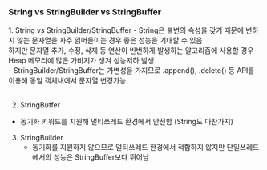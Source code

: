 <h3>String vs StringBuilder vs StringBuffer</h3>
1. String vs StringBuilder/StringBuffer
  - String은 불변의 속성을 갖기 때문에 변하지 않는 문자열을 자주 읽어들이는 경우 좋은 성능을 기대할 수 있음<br>
  하지만 문자열 추가, 수정, 삭제 등 연산이 빈번하게 발생하는 알고리즘에 사용할 경우 Heap 메모리에 많은 가비지가 생겨 성능저하 발생<br>
  - StringBuilder/StringBuffer는 가변성을 가지므로 .append(), .delete() 등 API를 이용해 동일 객체내에서 문자열 변경가능<br><br>
  
2. StringBuffer
  - 동기화 키워드를 지원해 멀티쓰레드 환경에서 안전함 (String도 마찬가지)

3. StringBuilder
   - 동기화를 지원하지 않으므로 멀티쓰레드 환경에서 적합하지 않지만 단일쓰레드에서의 성능은 StringBuffer보다 뛰어남
  
